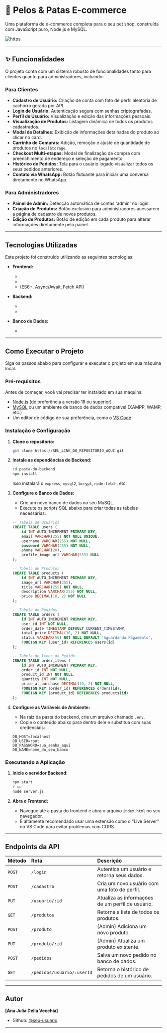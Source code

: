 # 🐾 Pelos & Patas E-commerce

Uma plataforma de e-commerce completa para o seu pet shop, construída com JavaScript puro, Node.js e MySQL.

![https](https://i.postimg.cc/d3VNZKX1/Screenshot-2025-09-28-110232.png)

-----

## ✨ Funcionalidades

O projeto conta com um sistema robusto de funcionalidades tanto para clientes quanto para administradores, incluindo:

### Para Clientes

  - **Cadastro de Usuário:** Criação de conta com foto de perfil aleatória de cachorro gerada por API.
  - **Login de Usuário:** Autenticação segura com senhas criptografadas.
  - **Perfil de Usuário:** Visualização e edição das informações pessoais.
  - **Visualização de Produtos:** Listagem dinâmica de todos os produtos cadastrados.
  - **Modal de Detalhes:** Exibição de informações detalhadas do produto ao clicar no card.
  - **Carrinho de Compras:** Adição, remoção e ajuste de quantidade de produtos no `localStorage`.
  - **Checkout Multi-etapas:** Modal de finalização de compra com preenchimento de endereço e seleção de pagamento.
  - **Histórico de Pedidos:** Tela para o usuário logado visualizar todos os seus pedidos anteriores.
  - **Contato via WhatsApp:** Botão flutuante para iniciar uma conversa diretamente no WhatsApp.

### Para Administradores

  - **Painel de Admin:** Detecção automática de contas 'admin' no login.
  - **Criação de Produtos:** Botão exclusivo para administradores acessarem a página de cadastro de novos produtos.
  - **Edição de Produtos:** Botão de edição em cada produto para alterar informações diretamente pelo painel.

-----

## Tecnologias Utilizadas

Este projeto foi construído utilizando as seguintes tecnologias:

  - **Frontend:**

      - 
      - 
      -  (ES6+, Async/Await, Fetch API)

  - **Backend:**

      - 
      - 

  - **Banco de Dados:**

      - 

-----

## Como Executar o Projeto

Siga os passos abaixo para configurar e executar o projeto em sua máquina local.

### Pré-requisitos

Antes de começar, você vai precisar ter instalado em sua máquina:

  - [Node.js](https://nodejs.org/en/) (de preferência a versão 18 ou superior)
  - [MySQL](https://dev.mysql.com/downloads/) ou um ambiente de banco de dados compatível (XAMPP, WAMP, etc.)
  - Um editor de código de sua preferência, como o [VS Code](https://code.visualstudio.com/)

### Instalação e Configuração

1.  **Clone o repositório:**

    ```bash
    git clone https://SEU_LINK_DO_REPOSITORIO_AQUI.git
    ```

2.  **Instale as dependências do Backend:**

    ```bash
    cd pasta-do-backend
    npm install
    ```

    Isso instalará o `express`, `mysql2`, `bcrypt`, `node-fetch`, etc.

3.  **Configure o Banco de Dados:**

      - Crie um novo banco de dados no seu MySQL.
      - Execute os scripts SQL abaixo para criar todas as tabelas necessárias:

    <!-- end list -->

    ```sql
    -- Tabela de Usuários
    CREATE TABLE users (
        id INT AUTO_INCREMENT PRIMARY KEY,
        email VARCHAR(255) NOT NULL UNIQUE,
        username VARCHAR(255) NOT NULL,
        password VARCHAR(255) NOT NULL,
        phone VARCHAR(20),
        profile_image_url VARCHAR(255) NULL
    );

    -- Tabela de Produtos
    CREATE TABLE products (
        id INT AUTO_INCREMENT PRIMARY KEY,
        image_url VARCHAR(255),
        title VARCHAR(255) NOT NULL,
        description VARCHAR(255) NOT NULL,
        price DECIMAL(10, 2) NOT NULL
    );

    -- Tabela de Pedidos
    CREATE TABLE orders (
        id INT AUTO_INCREMENT PRIMARY KEY,
        user_id INT NOT NULL,
        order_date TIMESTAMP DEFAULT CURRENT_TIMESTAMP,
        total_price DECIMAL(10, 2) NOT NULL,
        status VARCHAR(50) NOT NULL DEFAULT 'Aguardando Pagamento',
        FOREIGN KEY (user_id) REFERENCES users(id)
    );

    -- Tabela de Itens do Pedido
    CREATE TABLE order_items (
        id INT AUTO_INCREMENT PRIMARY KEY,
        order_id INT NOT NULL,
        product_id INT NOT NULL,
        quantity INT NOT NULL,
        price_at_purchase DECIMAL(10, 2) NOT NULL,
        FOREIGN KEY (order_id) REFERENCES orders(id),
        FOREIGN KEY (product_id) REFERENCES products(id)
    );
    ```

4.  **Configure as Variáveis de Ambiente:**

      - Na raiz da pasta do backend, crie um arquivo chamado `.env`.
      - Copie o conteúdo abaixo para dentro dele e substitua com suas credenciais:

    <!-- end list -->

    ```env
    DB_HOST=localhost
    DB_USER=root
    DB_PASSWORD=sua_senha_aqui
    DB_NAME=nome_do_seu_banco
    ```

### Executando a Aplicação

1.  **Inicie o servidor Backend:**

    ```bash
    npm start 
    # ou
    node server.js
    ```

2.  **Abra o Frontend:**

      - Navegue até a pasta do frontend e abra o arquivo `index.html` no seu navegador.
      - É altamente recomendado usar uma extensão como o "Live Server" no VS Code para evitar problemas com CORS.

-----

## Endpoints da API

| Método | Rota                          | Descrição                                         |
| :----- | :---------------------------- | :-------------------------------------------------- |
| `POST` | `/login`                      | Autentica um usuário e retorna seus dados.          |
| `POST` | `/cadastro`                   | Cria um novo usuário com uma foto de perfil.        |
| `PUT`  | `/usuario/:id`                | Atualiza as informações de um perfil de usuário.    |
| `GET`  | `/produtos`                   | Retorna a lista de todos os produtos.               |
| `POST` | `/produto`                    | (Admin) Adiciona um novo produto.                   |
| `PUT`  | `/produto/:id`                | (Admin) Atualiza um produto existente.              |
| `POST` | `/pedidos`                    | Salva um novo pedido no banco de dados.             |
| `GET`  | `/pedidos/usuario/:userId`    | Retorna o histórico de pedidos de um usuário.       |

-----

## Autor

**[Ana Julia Della Vecchia]**

  - Github: [@seu-usuario](https://www.google.com/search?q=https://github.com/AnaVecchia)

-----
